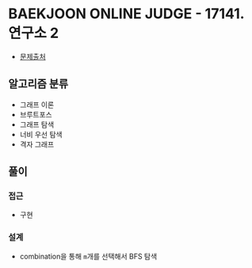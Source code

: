 # BAEKJOON ONLINE JUDGE - 17141. 연구소 2

- [문제출처](https://www.acmicpc.net/problem/17141 '17141. 연구소 2')

## 알고리즘 분류

- 그래프 이론
- 브루트포스
- 그래프 탐색
- 너비 우선 탐색
- 격자 그래프

## 풀이

### 접근

- 구현

### 설계

- combination을 통해 `m`개를 선택해서 BFS 탐색

